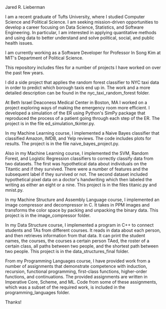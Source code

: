 Jared R. Lieberman

I am a recent graduate of Tufts University, where I studied Computer Science and Political Science. 
I am seeking mission-driven opportunities to develop a career focusing on Data Science, Statistics, and Software Engineering.  In particular, I am interested in applying quantitative methods and using data to better understand and solve 
political, social, and public health issues. 

I am currently working as a Software Developer for Professor In Song Kim at MIT's Department of Political Science.

This repository includes files for a number of projects I have worked on over the past few years.

I did a side project that applies the random forest classifier to NYC taxi data in order to predict which borough taxis end up
in. The work and a more detailed description can be found in the nyc_taxi_random_forest folder.

At Beth Israel Deaconess Medical Center in Boston, MA I worked on a project exploring ways of making the emergency room 
more efficient. I developed a simulation of the ER using Python's SimPy package that reproduced the process of a patient
going through each step of the ER. The project is in the file ed_simulation_tkinter.py.

In my Machine Learning course, I implemented a Naive Bayes classifier that classified Amazon, IMDB, and Yelp reviews. 
The code includes plots for results. The project is in the file naive_bayes_project.py. 

Also in my Machine Learning course, I implemented the SVM, Random Forest, and Logistic Regression classifiers to
correctly classify data from two datasets. The first was hypothetical data about individuals on the Titantic
and if they survived. There were a number of features and the subsequent label if they survived or not. The second
dataset included hypothetical pixel data on a doctor's handwriting which then labeled the writing as either an eight
or a nine. This project is in the files titanic.py and mnist.py.

In my Machine Structure and Assembly Language course, I implemented an image compressor and decompressor in C. It takes in
PPM images and transforms the color space by packing and unpacking the binary data. This project is in the image_compressor folder.

In my Data Structure course, I implemented a program in C++ to connect students and TAs from different courses. It reads in data 
about each person, and then retrieves information from that data. It can print the student names, the courses, the courses
a certain person TAed, the roster of a certain class, all paths between two people, and the shortest path between two people. 
This project is in the data_structures_final folder.

From my Programming Languages course, I have provided work from a number of assignments that demonstrate competence with 
induction, recursion, functional programming, first-class functions, higher-order functions, and continuations. The provided
assignments are written in Imperative Core, Scheme, and ML. Code from some of these assignments, which was a subset of the
required work, is included in the programming_languages folder.

Thanks!

